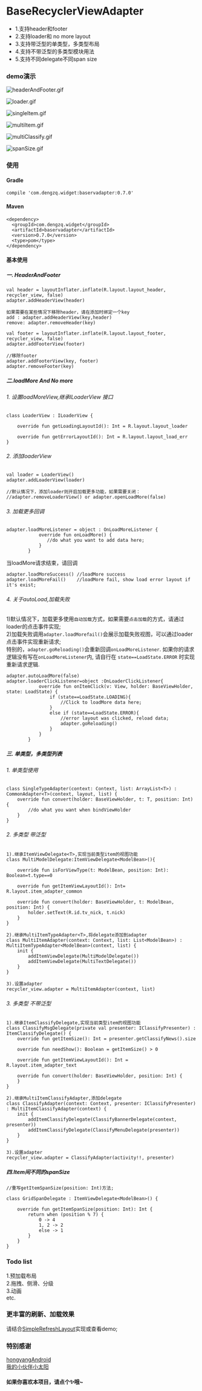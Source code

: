 # BaseRecyclerViewAdapter

* 1.支持header和footer
* 2.支持loader和 no more layout
* 3.支持带泛型的单类型，多类型布局
* 4.支持不带泛型的多类型模块用法
* 5.支持不同delegate不同span size

### demo演示

![headerAndFooter.gif](https://github.com/dengzq/BaseRecyclerViewAdapter/blob/master/image/img_header.gif)

![loader.gif](https://github.com/dengzq/BaseRecyclerViewAdapter/tree/master/image/img_loader.gif)

![singleItem.gif](https://github.com/dengzq/BaseRecyclerViewAdapter/tree/master/image/img_single.gif)

![multiItem.gif](https://github.com/dengzq/BaseRecyclerViewAdapter/tree/master/image/img_multi_item.gif)

![multiClassify.gif](https://github.com/dengzq/BaseRecyclerViewAdapter/tree/master/image/img_multi_classify.gif)

![spanSize.gif](https://github.com/dengzq/BaseRecyclerViewAdapter/tree/master/image/img_span_size.gif)


### 使用

#### Gradle
```
compile 'com.dengzq.widget:baservadapter:0.7.0'
```
#### Maven
```
<dependency>
  <groupId>com.dengzq.widget</groupId>
  <artifactId>baservadapter</artifactId>
  <version>0.7.0</version>
  <type>pom</type>
</dependency>
```

#### 基本使用

##### 一. HeaderAndFooter

```
val header = layoutInflater.inflate(R.layout.layout_header, recycler_view, false)
adapter.addHeaderView(header)

如果需要在某些情况下移除header，请在添加时绑定一个key
add : adapter.addHeaderView(key,header)
remove: adapter.removeHeader(key)

val footer = layoutInflater.inflate(R.layout.layout_footer, recycler_view, false)
adapter.addFooterView(footer)

//移除footer
adapter.addFooterView(key, footer)
adapter.removeFooter(key)
```

</p>

##### 二.loadMore And No more

###### 1. 设置loadMoreView,继承ILoaderView 接口
```
class LoaderView : ILoaderView {

    override fun getLoadingLayoutId(): Int = R.layout.layout_loader

    override fun getErrorLayoutId(): Int = R.layout.layout_load_err
}
```

###### 2. 添加loaderView
```
val loader = LoaderView()
adapter.addLoaderView(loader)

//默认情况下，添加loader则开启加载更多功能，如果需要关闭：
//adapter.removeLoaderView() or adapter.openLoadMore(false)
```

###### 3. 加载更多回调
```
adapter.loadMoreListener = object : OnLoadMoreListener {
            override fun onLoadMore() {
               //do what you want to add data here;
            }
        }
```

当loadMore请求结束，请回调

```
adapter.loadMoreSuccess() //loadMore success
adapter.loadMoreFail()    //loadMore fail, show load error layout if it's exist;
```

###### 4. 关于autoLoad,加载失败

1)默认情况下，加载更多使用`自动加载`方式，如果需要`点击加载`的方式，请通过loader的点击事件实现;</br>
2)加载失败调用`adapter.loadMorefail()`会展示加载失败视图，可以通过loader点击事件实现重新请求;</br>
特别的，`adapter.goReloading()`会重新回调`onLoadMoreListener`. 如果你的请求逻辑没有写在`onLoadMoreListener`内,
请自行在 `state==LoadState.ERROR` 时实现重新请求逻辑.
```
adapter.autoLoadMore(false)
adapter.loaderClickListener=object :OnLoaderClickListener{
            override fun onItemClick(v: View, holder: BaseViewHolder, state: LoadState) {
                if (state==LoadState.LOADING){
                    //Click to loadMore data here;
                }
                else if (state==LoadState.ERROR){
                    //error layout was clicked, reload data; 
                    adapter.goReloading()
                }
            }
        }
```


</p>
</p>

##### 三. 单类型，多类型列表

###### 1. 单类型使用
```
class SingleTypeAdapter(context: Context, list: ArrayList<T>) : CommonAdapter<T>(context, layout, list) {
    override fun convert(holder: BaseViewHolder, t: T, position: Int) {
        //do what you want when bindViewHolder
    }
}
```

###### 2. 多类型 带泛型 
```
1).继承ItemViewDelegate<T>,实现当前类型item的视图功能
class MultiModelDelegate:ItemViewDelegate<ModelBean>(){

    override fun isForViewType(t: ModelBean, position: Int): Boolean=t.type==0

    override fun getItemViewLayoutId(): Int= R.layout.item_adapter_common

    override fun convert(holder: BaseViewHolder, t: ModelBean, position: Int) {
        holder.setText(R.id.tv_nick, t.nick)
    }
}

2).继承MultiItemTypeAdapter<T>,将delegate添加到adapter
class MultiItemAdapter(context: Context, list: List<ModelBean>) : MultiItemTypeAdapter<ModelBean>(context, list) {
    init {
        addItemViewDelegate(MultiModelDelegate())
        addItemViewDelegate(MultiTextDelegate())
    }
}

3).设置adapter
recycler_view.adapter = MultiItemAdapter(context, list)
```

###### 3. 多类型 不带泛型 
```
1).继承ItemClassifyDelegate,实现当前类型item的视图功能
class ClassifyMsgDelegate(private val presenter: IClassifyPresenter) : ItemClassifyDelegate() {
    override fun getItemSize(): Int = presenter.getClassifyNews().size

    override fun needShow(): Boolean = getItemSize() > 0

    override fun getItemViewLayoutId(): Int = R.layout.item_adapter_text

    override fun convert(holder: BaseViewHolder, position: Int) {
    }
}

2).继承MultiItemClassifyAdapter,添加delegate
class ClassifyAdapter(context: Context, presenter: IClassifyPresenter) : MultiItemClassifyAdapter(context) {
    init {
        addItemClassifyDelegate(ClassifyBannerDelegate(context, presenter))
        addItemClassifyDelegate(ClassifyMenuDelegate(presenter))
    }
}

3).设置adapter
recycler_view.adapter = ClassifyAdapter(activity!!, presenter)
```

##### 四.Item间不同的spanSize
```
//重写getItemSpanSize(position: Int)方法;

class GridSpanDelegate : ItemViewDelegate<ModelBean>() {

    override fun getItemSpanSize(position: Int): Int {
        return when (position % 7) {
            0 -> 4
            1, 2 -> 2
            else -> 1
        }
    }
}
```

</p>


### Todo list

1.预加载布局</br>
2.拖拽、侧滑、分级</br>
3.动画</br>
etc.

### 更丰富的刷新、加载效果 
请结合[SimpleRefreshLayout](https://github.com/dengzq/SimpleRefreshLayout)实现或查看demo;

### 特别感谢

[hongyangAndroid](https://github.com/hongyangAndroid/baseAdapter)</br>
[我的小伙伴小太阳](https://github.com/juicy-zx)

#### 如果你喜欢本项目，请点个✨哦~
